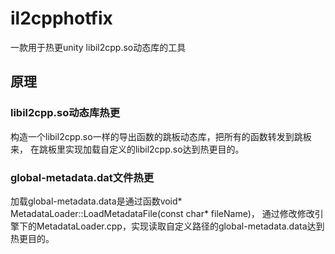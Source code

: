 # il2cpphotfix
一款用于热更unity libil2cpp.so动态库的工具

## 原理
### libil2cpp.so动态库热更
构造一个libil2cpp.so一样的导出函数的跳板动态库，把所有的函数转发到跳板来，
在跳板里实现加载自定义的libil2cpp.so达到热更目的。

### global-metadata.dat文件热更
加载global-metadata.data是通过函数void* MetadataLoader::LoadMetadataFile(const char* fileName)，
 通过修改修改引擎下的MetadataLoader.cpp，实现读取自定义路径的global-metadata.data达到热更目的。
 
 
